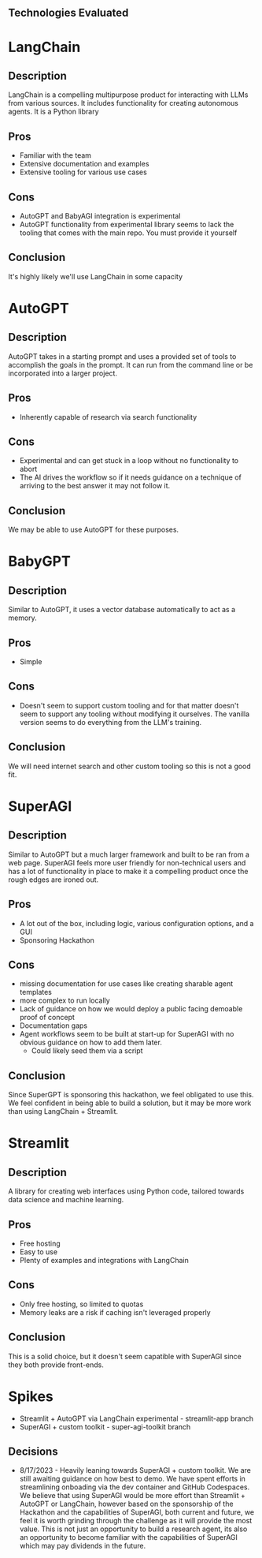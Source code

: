 
## Technologies Evaluated
# LangChain

## Description
LangChain is a compelling multipurpose product for interacting with LLMs from various sources. It includes functionality for creating autonomous agents. It is a Python library

## Pros
- Familiar with the team
- Extensive documentation and examples
- Extensive tooling for various use cases

## Cons
- AutoGPT and BabyAGI integration is experimental
- AutoGPT functionality from experimental library seems to lack the tooling that comes with the main repo. You must provide it yourself

## Conclusion
It's highly likely we'll use LangChain in some capacity

# AutoGPT

## Description
AutoGPT takes in a starting prompt and uses a provided set of tools to accomplish the goals in the prompt. It can run from the command line or be incorporated into a larger project.

## Pros
- Inherently capable of research via search functionality

## Cons
- Experimental and can get stuck in a loop without no functionality to abort
- The AI drives the workflow so if it needs guidance on a technique of arriving to the best answer it may not follow it.

## Conclusion
We may be able to use AutoGPT for these purposes.

# BabyGPT

## Description
Similar to AutoGPT, it uses a vector database automatically to act as a memory.

## Pros
- Simple

## Cons
- Doesn't seem to support custom tooling and for that matter doesn't seem to support any tooling without modifying it ourselves. The vanilla version seems to do everything from the LLM's training.

## Conclusion
We will need internet search and other custom tooling so this is not a good fit.

# SuperAGI

## Description
Similar to AutoGPT but a much larger framework and built to be ran from a web page. SuperAGI feels more user friendly for non-technical users and has a lot of functionality in place to make it a compelling product once the rough edges are ironed out.

## Pros
- A lot out of the box, including logic, various configuration options, and a GUI
- Sponsoring Hackathon

## Cons
- missing documentation for use cases like creating sharable agent templates
- more complex to run locally
- Lack of guidance on how we would deploy a public facing demoable proof of concept
- Documentation gaps
- Agent workflows seem to be built at start-up for SuperAGI with no obvious guidance on how to add them later.
  - Could likely seed them via a script

## Conclusion
Since SuperGPT is sponsoring this hackathon, we feel obligated to use this. We feel confident in being able to build a solution, but it may be more work than using LangChain + Streamlit.

# Streamlit

## Description
A library for creating web interfaces using Python code, tailored towards data science and machine learning.

## Pros
- Free hosting
- Easy to use
- Plenty of examples and integrations with LangChain

## Cons
- Only free hosting, so limited to quotas
- Memory leaks are a risk if caching isn't leveraged properly

## Conclusion
This is a solid choice, but it doesn't seem capatible with SuperAGI since they both provide front-ends.

# Spikes
- Streamlit + AutoGPT via LangChain experimental - streamlit-app branch
- SuperAGI + custom toolkit - super-agi-toolkit branch

## Decisions
- 8/17/2023 - Heavily leaning towards SuperAGI + custom toolkit. We are still awaiting guidance on how best to demo. We have spent efforts in streamlining onboading via the dev container and GitHub Codespaces. We believe that using SuperAGI would be more effort than Streamlit + AutoGPT or LangChain, however based on the sponsorship of the Hackathon and the capabilities of SuperAGI, both current and future, we feel it is worth grinding through the challenge as it will provide the most value. This is not just an opportunity to build a research agent, its also an opportunity to become familiar with the capabilities of SuperAGI which may pay dividends in the future.
